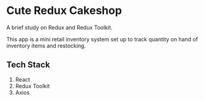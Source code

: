 # Cute Redux Cakeshop

A brief study on Redux and Redux Toolkit.

This app is a mini retail inventory system set up to track quantity on hand of inventory items and restocking.

## Tech Stack

1.  React
2.  Redux Toolkit
3.  Axios
